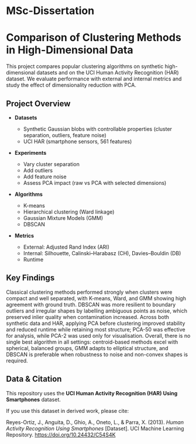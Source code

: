 # MSc-Dissertation

# Comparison of Clustering Methods in High-Dimensional Data

This project compares popular clustering algorithms on synthetic high-dimensional datasets and on the UCI Human Activity Recognition (HAR) dataset. We evaluate performance with external and internal metrics and study the effect of dimensionality reduction with PCA.

## Project Overview

- **Datasets**
  - Synthetic Gaussian blobs with controllable properties (cluster separation, outliers, feature noise)
  - UCI HAR (smartphone sensors, 561 features)

- **Experiments**
  - Vary cluster separation
  - Add outliers
  - Add feature noise
  - Assess PCA impact (raw vs PCA with selected dimensions)

- **Algorithms**
  - K-means
  - Hierarchical clustering (Ward linkage)
  - Gaussian Mixture Models (GMM)
  - DBSCAN

- **Metrics**
  - External: Adjusted Rand Index (ARI)
  - Internal: Silhouette, Calinski–Harabasz (CH), Davies–Bouldin (DB)
  - Runtime

## Key Findings

Classical clustering methods performed strongly when clusters were compact and well separated, with K-means, Ward, and GMM showing high agreement with ground truth. DBSCAN was more resilient to boundary outliers and irregular shapes by labelling ambiguous points as noise, which preserved inlier quality when contamination increased. Across both synthetic data and HAR, applying PCA before clustering improved stability and reduced runtime while retaining most structure; PCA-50 was effective for analysis, while PCA-2 was used only for visualisation. Overall, there is no single best algorithm in all settings: centroid-based methods excel with spherical, balanced groups, GMM adapts to elliptical structure, and DBSCAN is preferable when robustness to noise and non-convex shapes is required.

## Data & Citation

This repository uses the **UCI Human Activity Recognition (HAR) Using Smartphones** dataset.

If you use this dataset in derived work, please cite:

Reyes-Ortiz, J., Anguita, D., Ghio, A., Oneto, L., & Parra, X. (2013). *Human Activity Recognition Using Smartphones* [Dataset]. UCI Machine Learning Repository. https://doi.org/10.24432/C54S4K

